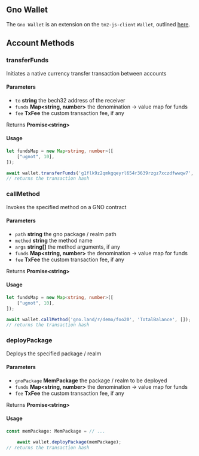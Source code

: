 ## Gno Wallet

The `Gno Wallet` is an extension on the `tm2-js-client` `Wallet`, outlined [here](../../tm2-js-client/wallet/wallet.md).

## Account Methods

### transferFunds

Initiates a native currency transfer transaction between accounts

#### Parameters

* `to` **string** the bech32 address of the receiver
* `funds` **Map\<string, number>** the denomination -> value map for funds
* `fee` **TxFee** the custom transaction fee, if any

Returns **Promise\<string>**

#### Usage

```ts
let fundsMap = new Map<string, number>([
    ["ugnot", 10],
]);

await wallet.transferFunds('g1flk9z2qmkgqeyrl654r3639rzgz7xczdfwwqw7', fundsMap);
// returns the transaction hash
```

### callMethod

Invokes the specified method on a GNO contract

#### Parameters

* `path` **string** the gno package / realm path
* `method` **string** the method name
* `args` **string[]** the method arguments, if any
* `funds` **Map\<string, number>** the denomination -> value map for funds
* `fee` **TxFee** the custom transaction fee, if any

Returns **Promise\<string>**

#### Usage

```ts
let fundsMap = new Map<string, number>([
    ["ugnot", 10],
]);

await wallet.callMethod('gno.land/r/demo/foo20', 'TotalBalance', []);
// returns the transaction hash
```

### deployPackage

Deploys the specified package / realm

#### Parameters

* `gnoPackage` **MemPackage** the package / realm to be deployed
* `funds` **Map\<string, number>** the denomination -> value map for funds
* `fee` **TxFee** the custom transaction fee, if any

Returns **Promise\<string>**

#### Usage

```ts
const memPackage: MemPackage = // ...

    await wallet.deployPackage(memPackage);
// returns the transaction hash
```